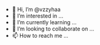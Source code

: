 - 👋 Hi, I’m @vzzyhaa
- 👀 I’m interested in ...
- 🌱 I’m currently learning ...
- 💞️ I’m looking to collaborate on ...
- 📫 How to reach me ...

<!---
vzzyhaa/vzzyhaa is a ✨ special ✨ repository because its `README.md` (this file) appears on your GitHub profile.
You can click the Preview link to take a look at your changes.
--->
